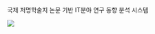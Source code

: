 국제 저명학술지 논문 기반 IT분야 연구 동향 분석 시스템


<img src = "https://github.com/user-attachments/assets/f9489e02-fa9a-4b9f-8dce-cda2a12f1d86">

